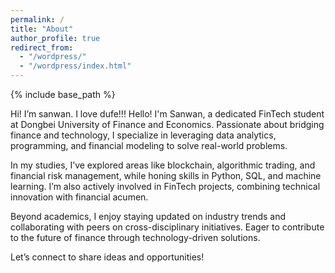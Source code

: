 ```yaml
---
permalink: /
title: "About"
author_profile: true
redirect_from: 
  - "/wordpress/"
  - "/wordpress/index.html"
---
```


{% include base_path %}

Hi! I’m sanwan. I love dufe!!!
Hello! I'm Sanwan, a dedicated FinTech student at Dongbei University of Finance and Economics. Passionate about bridging finance and technology, I specialize in leveraging data analytics, programming, and financial modeling to solve real-world problems.

In my studies, I’ve explored areas like blockchain, algorithmic trading, and financial risk management, while honing skills in Python, SQL, and machine learning. I’m also actively involved in FinTech projects, combining technical innovation with financial acumen.

Beyond academics, I enjoy staying updated on industry trends and collaborating with peers on cross-disciplinary initiatives. Eager to contribute to the future of finance through technology-driven solutions.

Let’s connect to share ideas and opportunities! 
